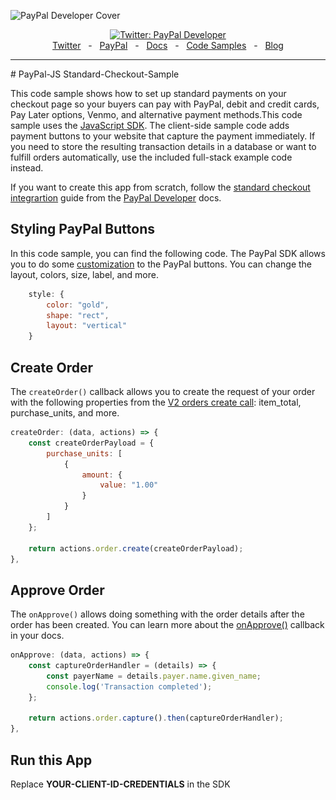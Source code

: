 ![PayPal Developer Cover](https://github.com/paypaldev/.github/blob/main/pp-cover.png)
<div align="center">
  <a href="https://twitter.com/paypaldev" target="_blank">
    <img alt="Twitter: PayPal Developer" src="https://img.shields.io/twitter/follow/paypaldev?style=social" />
  </a>
  <br />
  <a href="https://twitter.com/paypaldev" target="_blank">Twitter</a>
    <span>&nbsp;&nbsp;-&nbsp;&nbsp;</span>
  <a href="https://www.paypal.com/us/home" target="_blank">PayPal</a>
    <span>&nbsp;&nbsp;-&nbsp;&nbsp;</span>
  <a href="https://developer.paypal.com/home" target="_blank">Docs</a>
    <span>&nbsp;&nbsp;-&nbsp;&nbsp;</span>
  <a href="https://github.com/paypaldev" target="_blank">Code Samples</a>
    <span>&nbsp;&nbsp;-&nbsp;&nbsp;</span>
  <a href="https://dev.to/paypaldeveloper" target="_blank">Blog</a>
  <br />
  <hr />
</div>
# PayPal-JS Standard-Checkout-Sample

This code sample shows how to set up standard payments on your checkout page so your buyers can pay with PayPal, debit and credit cards, Pay Later options, Venmo, and alternative payment methods.This code sample uses the [JavaScript SDK](https://developer.paypal.com/sdk/js/reference). The client-side sample code adds payment buttons to your website that capture the payment immediately. If you need to store the resulting transaction details in a database or want to fulfill orders automatically, use the included full-stack example code instead.

If you want to create this app from scratch, follow the [standard checkout integrartion](https://developer.paypal.com/docs/checkout/standard/integrate/) guide from the [PayPal Developer](https://developer.paypal.com/home) docs.

## Styling PayPal Buttons

In this code sample, you can find the following code. The PayPal SDK allows you to do some [customization](https://developer.paypal.com/sdk/js/reference/#link-buttons) to the PayPal buttons. You can change the layout, colors, size, label, and more.

```javascript
    style: {
        color: "gold",
        shape: "rect",
        layout: "vertical"
    }
```

## Create Order
The `createOrder()` callback allows you to create the request of your order with the following properties from the [V2 orders create call](https://developer.paypal.com/api/orders/v2/#orders-create-request-body): item_total, purchase_units, and more.

```javascript
createOrder: (data, actions) => {
    const createOrderPayload = {
        purchase_units: [
            {
                amount: {
                    value: "1.00"
                }
            }
        ]
    };

    return actions.order.create(createOrderPayload);
},
```

## Approve Order
The `onApprove()` allows doing something with the order details after the order has been created. You can learn more about the [onApprove()](https://developer.paypal.com/sdk/js/reference/#link-onapprove) callback in your docs.

```javascript
onApprove: (data, actions) => {
    const captureOrderHandler = (details) => {
        const payerName = details.payer.name.given_name;
        console.log('Transaction completed');
    };

    return actions.order.capture().then(captureOrderHandler);
},
```

## Run this App
Replace **YOUR-CLIENT-ID-CREDENTIALS** in the SDK <script src> with your own sandbox client ID from one of your [REST apps](https://www.paypal.com/signin?returnUri=https%3A%2F%2Fdeveloper.paypal.com%2Fdeveloper%2Fapplications%2F&_ga=1.84996752.841672670.1664266268). This ensures the payments will be sent to the correct account. Note which sandbox Business account corresponds to the REST app you are using.

Just open the `index.html` file and you should see the following buttons.

![paypal buttons](SC-paypal-buttons.png)

## PayPal Developer Community
The PayPal Developer community helps you build your career, while also improving PayPal products and the developer experience. You’ll be able to contribute code and documentation, meet new people and learn from the open-source community.
 
* Website: [developer.paypal.com](https://developer.paypal.com)
* Twitter: [@paypaldev](https://twitter.com/paypaldev)
* GitHub:  [@paypal](https://github.com/paypal)
